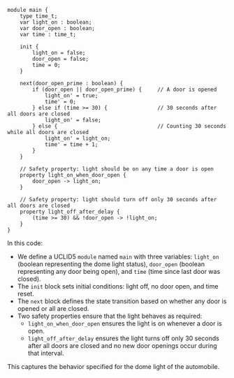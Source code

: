 ```ucl
module main {
    type time_t;
    var light_on : boolean;
    var door_open : boolean;
    var time : time_t;

    init {
        light_on = false;
        door_open = false;
        time = 0;
    }

    next(door_open_prime : boolean) {
        if (door_open || door_open_prime) {     // A door is opened
            light_on' = true;
            time' = 0;
        } else if (time >= 30) {                // 30 seconds after all doors are closed
            light_on' = false;
        } else {                                // Counting 30 seconds while all doors are closed
            light_on' = light_on;
            time' = time + 1;
        }
    }

    // Safety property: light should be on any time a door is open
    property light_on_when_door_open {
        door_open -> light_on;
    }

    // Safety property: light should turn off only 30 seconds after all doors are closed
    property light_off_after_delay {
        (time >= 30) && !door_open -> !light_on;
    }
}
```

In this code:
- We define a UCLID5 `module` named `main` with three variables: `light_on` (boolean representing the dome light status), `door_open` (boolean representing any door being open), and `time` (time since last door was closed).
- The `init` block sets initial conditions: light off, no door open, and time reset.
- The `next` block defines the state transition based on whether any door is opened or all are closed.
- Two safety properties ensure that the light behaves as required: 
  - `light_on_when_door_open` ensures the light is on whenever a door is open.
  - `light_off_after_delay` ensures the light turns off only 30 seconds after all doors are closed and no new door openings occur during that interval.

This captures the behavior specified for the dome light of the automobile.